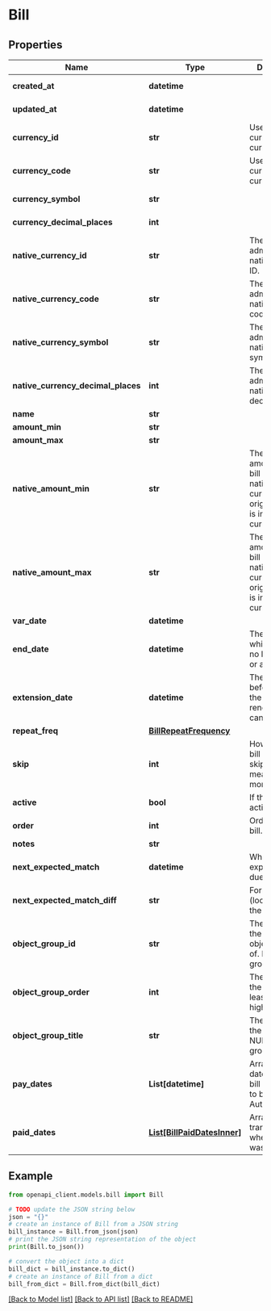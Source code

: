 # Bill


## Properties

Name | Type | Description | Notes
------------ | ------------- | ------------- | -------------
**created_at** | **datetime** |  | [optional] [readonly] 
**updated_at** | **datetime** |  | [optional] [readonly] 
**currency_id** | **str** | Use either currency_id or currency_code | [optional] 
**currency_code** | **str** | Use either currency_id or currency_code | [optional] 
**currency_symbol** | **str** |  | [optional] [readonly] 
**currency_decimal_places** | **int** |  | [optional] [readonly] 
**native_currency_id** | **str** | The administration&#39;s native currency ID. | [optional] [readonly] 
**native_currency_code** | **str** | The administration&#39;s native currency code. | [optional] [readonly] 
**native_currency_symbol** | **str** | The administration&#39;s native currency symbol. | [optional] [readonly] 
**native_currency_decimal_places** | **int** | The administration&#39;s native currency decimal places. | [optional] [readonly] 
**name** | **str** |  | 
**amount_min** | **str** |  | 
**amount_max** | **str** |  | 
**native_amount_min** | **str** | The max amount of this bill in the user&#39;s native currency, if the original amount is in a different currency. | [optional] [readonly] 
**native_amount_max** | **str** | The min amount of this bill in the user&#39;s native currency, if the original amount is in a different currency. | [optional] [readonly] 
**var_date** | **datetime** |  | 
**end_date** | **datetime** | The date after which this bill is no longer valid or applicable | [optional] 
**extension_date** | **datetime** | The date before which the bill must be renewed (or cancelled) | [optional] 
**repeat_freq** | [**BillRepeatFrequency**](BillRepeatFrequency.md) |  | 
**skip** | **int** | How often the bill must be skipped. 1 means a bi-monthly bill. | [optional] 
**active** | **bool** | If the bill is active. | [optional] 
**order** | **int** | Order of the bill. | [optional] 
**notes** | **str** |  | [optional] 
**next_expected_match** | **datetime** | When the bill is expected to be due. | [optional] [readonly] 
**next_expected_match_diff** | **str** | Formatted (locally) when the bill is due. | [optional] [readonly] 
**object_group_id** | **str** | The group ID of the group this object is part of. NULL if no group. | [optional] 
**object_group_order** | **int** | The order of the group. At least 1, for the highest sorting. | [optional] [readonly] 
**object_group_title** | **str** | The name of the group. NULL if no group. | [optional] 
**pay_dates** | **List[datetime]** | Array of future dates when the bill is expected to be paid. Autogenerated. | [optional] [readonly] 
**paid_dates** | [**List[BillPaidDatesInner]**](BillPaidDatesInner.md) | Array of past transactions when the bill was paid. | [optional] [readonly] 

## Example

```python
from openapi_client.models.bill import Bill

# TODO update the JSON string below
json = "{}"
# create an instance of Bill from a JSON string
bill_instance = Bill.from_json(json)
# print the JSON string representation of the object
print(Bill.to_json())

# convert the object into a dict
bill_dict = bill_instance.to_dict()
# create an instance of Bill from a dict
bill_from_dict = Bill.from_dict(bill_dict)
```
[[Back to Model list]](../README.md#documentation-for-models) [[Back to API list]](../README.md#documentation-for-api-endpoints) [[Back to README]](../README.md)


